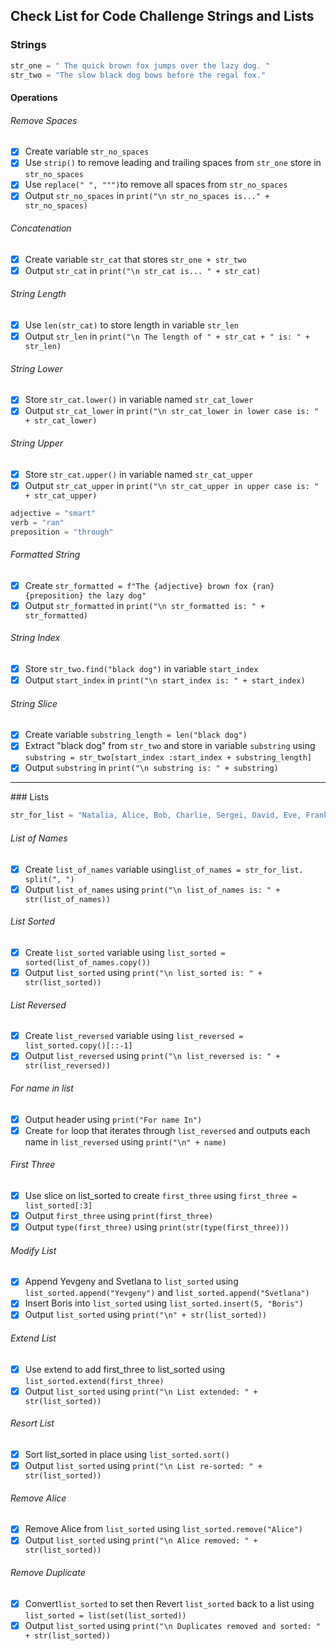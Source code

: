 ## Check List for Code Challenge Strings and Lists

### Strings
```python
str_one = " The quick brown fox jumps over the lazy dog. "
str_two = "The slow black dog bows before the regal fox."
```
#### Operations

###### Remove Spaces
- [x] Create variable `str_no_spaces`
- [x] Use `strip()` to remove leading and trailing spaces from `str_one` store in `str_no_spaces`
- [x] Use `replace(" ", """)`to remove all spaces from `str_no_spaces`
- [x] Output `str_no_spaces` in `print("\n str_no_spaces is..." + str_no_spaces)`

###### Concatenation
- [x] Create variable `str_cat` that stores `str_one + str_two`
- [x] Output `str_cat` in `print("\n str_cat is... " + str_cat)`

###### String Length
- [x] Use `len(str_cat)` to store length in variable `str_len`
- [x] Output `str_len` in `print("\n The length of " + str_cat + " is: " + str_len)`

###### String Lower
- [x] Store `str_cat.lower()` in variable named `str_cat_lower`
- [x] Output `str_cat_lower` in `print("\n str_cat_lower in lower case is: " + str_cat_lower)`

###### String Upper
- [x] Store `str_cat.upper()` in variable named `str_cat_upper`
- [x] Output `str_cat_upper` in `print("\n str_cat_upper in upper case is: " + str_cat_upper)`

```python
adjective = "smart"
verb = "ran"
preposition = "through"
```
###### Formatted String
- [x] Create `str_formatted = f"The {adjective} brown fox {ran} {preposition} the lazy dog"`
- [x] Output `str_formatted` in `print("\n str_formatted is: " + str_formatted)`

###### String Index
- [x] Store `str_two.find("black dog")` in variable `start_index`
- [x] Output `start_index` in `print("\n start_index is: " + start_index)`

###### String Slice
- [x] Create variable `substring_length = len("black dog")`
- [x] Extract "black dog" from `str_two` and store in variable `substring` using `substring = str_two[start_index :start_index + substring_length]`
- [x] Output `substring` in `print("\n substring is: " + substring)`

<hr>
### Lists

```python
str_for_list = "Natalia, Alice, Bob, Charlie, Sergei, David, Eve, Frank, Grace, Dmitri, Hannah,Isaac, Jack, Ivan,, Olga"

```
###### List of Names
-[x] Create `list_of_names` variable using`list_of_names = str_for_list. split(", ")`
-[x] Output `list_of_names` using `print("\n list_of_names is: " + str(list_of_names))`

###### List Sorted
-[x] Create `list_sorted` variable using `list_sorted = sorted(list_of_names.copy())`
- [x] Output `list_sorted` using `print("\n list_sorted is: " + str(list_sorted))`

###### List Reversed
-[x] Create `list_reversed` variable using `list_reversed = list_sorted.copy()[::-1]`
- [x] Output `list_reversed` using `print("\n list_reversed is: " + str(list_reversed))`

###### For name in list
- [x] Output header using `print("For name In")`
-[x] Create `for` loop that iterates through `list_reversed` and outputs each name in `list_reversed` using `print("\n" + name)`

###### First Three
- [x] Use slice on list_sorted to create `first_three` using `first_three = list_sorted[:3]`
- [x] Output `first_three` using `print(first_three)`
- [x] Output `type(first_three)` using `print(str(type(first_three)))`

###### Modify List
- [x] Append Yevgeny and Svetlana to `list_sorted` using `list_sorted.append("Yevgeny")` and `list_sorted.append("Svetlana")`
- [x] Insert Boris into `list_sorted` using `list_sorted.insert(5, "Boris")`
- [x] Output `list_sorted` using `print("\n" + str(list_sorted))`

###### Extend List
- [x] Use extend to add first_three to list_sorted using `list_sorted.extend(first_three)`
- [x] Output `list_sorted` using `print("\n List extended: " + str(list_sorted))`

###### Resort List
- [x] Sort list_sorted in place using `list_sorted.sort()`
- [x] Output `list_sorted` using `print("\n List re-sorted: " + str(list_sorted))` 

###### Remove Alice
- [x] Remove Alice from `list_sorted` using `list_sorted.remove("Alice")`
- [x] Output `list_sorted` using `print("\n Alice removed: " + str(list_sorted))`

###### Remove Duplicate
- [x] Convert`list_sorted` to set then Revert `list_sorted` back to a list using `list_sorted = list(set(list_sorted))`
- [x] Output `list_sorted` using `print("\n Duplicates removed and sorted: " + str(list_sorted))`